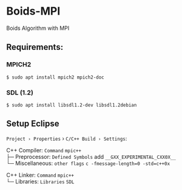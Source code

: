 Boids-MPI
=========

Boids Algorithm with MPI


## Requirements:

### MPICH2

    $ sudo apt install mpich2 mpich2-doc


### SDL (1.2)

    $ sudo apt install libsdl1.2-dev libsdl1.2debian
  

## Setup Eclipse

`Project › Properties` › `C/C++ Build › Settings`:

C++ Compiler: `Command`  `mpic++`  <br /> 
├─ Preprocessor: `Defined Symbols` add  `__GXX_EXPERIMENTAL_CXX0X__`  <br /> 
└─ Miscellaneous: `other flags`  `c -fmessage-length=0 -std=c++0x` 

C++ Linker: `Command` `mpic++` <br /> 
└─ Libraries: `Libraries`  `SDL` 
